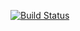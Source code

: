 [![Build Status](https://travis-ci.org/ZubovVP/job4j_car_accident.svg?branch=master)](https://travis-ci.org/ZubovVP/job4j_car_accident)